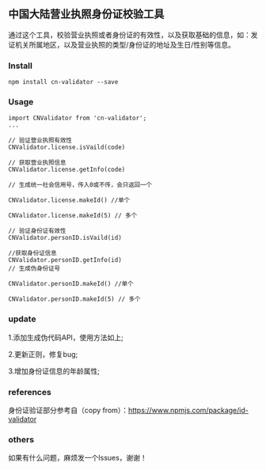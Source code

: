 ## 中国大陆营业执照身份证校验工具
  通过这个工具，校验营业执照或者身份证的有效性，以及获取基础的信息，如：发证机关所属地区，以及营业执照的类型/身份证的地址及生日/性别等信息。

### Install

```
npm install cn-validator --save
```

### Usage

```
import CNValidator from 'cn-validator';
...

// 验证营业执照有效性
CNValidator.license.isVaild(code)

// 获取营业执照信息
CNValidator.license.getInfo(code)

// 生成统一社会信用号，传入0或不传，会只返回一个

CNValidator.license.makeId() //单个

CNValidator.license.makeId(5) // 多个

// 验证身份证有效性
CNValidator.personID.isVaild(id)

//获取身份证信息
CNValidator.personID.getInfo(id)
// 生成伪身份证号

CNValidator.personID.makeId() //单个

CNValidator.personID.makeId(5) // 多个

```
### update
1.添加生成伪代码API，使用方法如上;

2.更新正则，修复bug;

3.增加身份证信息的年龄属性;
### references
身份证验证部分参考自（copy from）：https://www.npmjs.com/package/id-validator

### others
如果有什么问题，麻烦发一个Issues，谢谢！
